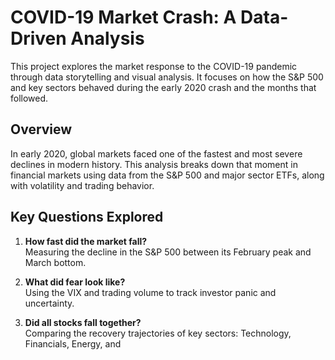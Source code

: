 # COVID-19 Market Crash: A Data-Driven Analysis

This project explores the market response to the COVID-19 pandemic through data storytelling and visual analysis. It focuses on how the S&P 500 and key sectors behaved during the early 2020 crash and the months that followed.

## Overview

In early 2020, global markets faced one of the fastest and most severe declines in modern history. This analysis breaks down that moment in financial markets using data from the S&P 500 and major sector ETFs, along with volatility and trading behavior.

## Key Questions Explored

1. **How fast did the market fall?**  
   Measuring the decline in the S&P 500 between its February peak and March bottom.

2. **What did fear look like?**  
   Using the VIX and trading volume to track investor panic and uncertainty.

3. **Did all stocks fall together?**  
   Comparing the recovery trajectories of key sectors: Technology, Financials, Energy, and
